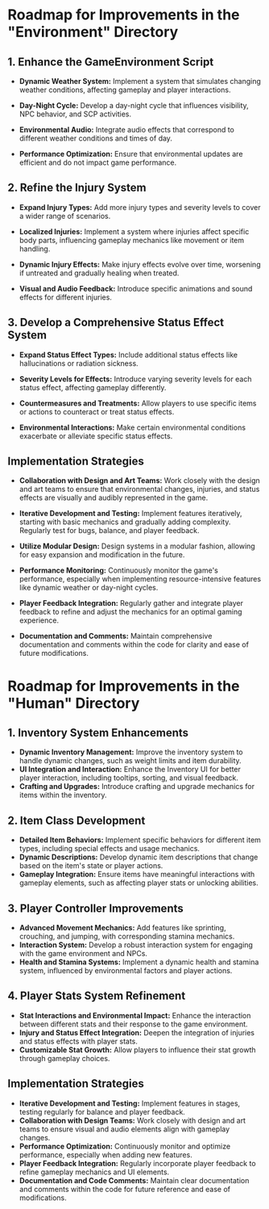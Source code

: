 # Roadmap for Improvements in the "Environment" Directory

## 1. Enhance the GameEnvironment Script

- **Dynamic Weather System:** Implement a system that simulates changing weather conditions, affecting gameplay and player interactions.

- **Day-Night Cycle:** Develop a day-night cycle that influences visibility, NPC behavior, and SCP activities.

- **Environmental Audio:** Integrate audio effects that correspond to different weather conditions and times of day.

- **Performance Optimization:** Ensure that environmental updates are efficient and do not impact game performance.

## 2. Refine the Injury System

- **Expand Injury Types:** Add more injury types and severity levels to cover a wider range of scenarios.

- **Localized Injuries:** Implement a system where injuries affect specific body parts, influencing gameplay mechanics like movement or item handling.

- **Dynamic Injury Effects:** Make injury effects evolve over time, worsening if untreated and gradually healing when treated.

- **Visual and Audio Feedback:** Introduce specific animations and sound effects for different injuries.

## 3. Develop a Comprehensive Status Effect System

- **Expand Status Effect Types:** Include additional status effects like hallucinations or radiation sickness.

- **Severity Levels for Effects:** Introduce varying severity levels for each status effect, affecting gameplay differently.

- **Countermeasures and Treatments:** Allow players to use specific items or actions to counteract or treat status effects.

- **Environmental Interactions:** Make certain environmental conditions exacerbate or alleviate specific status effects.

## Implementation Strategies

- **Collaboration with Design and Art Teams:** Work closely with the design and art teams to ensure that environmental changes, injuries, and status effects are visually and audibly represented in the game.

- **Iterative Development and Testing:** Implement features iteratively, starting with basic mechanics and gradually adding complexity. Regularly test for bugs, balance, and player feedback.

- **Utilize Modular Design:** Design systems in a modular fashion, allowing for easy expansion and modification in the future.

- **Performance Monitoring:** Continuously monitor the game's performance, especially when implementing resource-intensive features like dynamic weather or day-night cycles.

- **Player Feedback Integration:** Regularly gather and integrate player feedback to refine and adjust the mechanics for an optimal gaming experience.

- **Documentation and Comments:** Maintain comprehensive documentation and comments within the code for clarity and ease of future modifications.


# Roadmap for Improvements in the "Human" Directory

## 1. Inventory System Enhancements
- **Dynamic Inventory Management:** Improve the inventory system to handle dynamic changes, such as weight limits and item durability.
- **UI Integration and Interaction:** Enhance the Inventory UI for better player interaction, including tooltips, sorting, and visual feedback.
- **Crafting and Upgrades:** Introduce crafting and upgrade mechanics for items within the inventory.

## 2. Item Class Development
- **Detailed Item Behaviors:** Implement specific behaviors for different item types, including special effects and usage mechanics.
- **Dynamic Descriptions:** Develop dynamic item descriptions that change based on the item's state or player actions.
- **Gameplay Integration:** Ensure items have meaningful interactions with gameplay elements, such as affecting player stats or unlocking abilities.

## 3. Player Controller Improvements
- **Advanced Movement Mechanics:** Add features like sprinting, crouching, and jumping, with corresponding stamina mechanics.
- **Interaction System:** Develop a robust interaction system for engaging with the game environment and NPCs.
- **Health and Stamina Systems:** Implement a dynamic health and stamina system, influenced by environmental factors and player actions.

## 4. Player Stats System Refinement
- **Stat Interactions and Environmental Impact:** Enhance the interaction between different stats and their response to the game environment.
- **Injury and Status Effect Integration:** Deepen the integration of injuries and status effects with player stats.
- **Customizable Stat Growth:** Allow players to influence their stat growth through gameplay choices.

## Implementation Strategies
- **Iterative Development and Testing:** Implement features in stages, testing regularly for balance and player feedback.
- **Collaboration with Design Teams:** Work closely with design and art teams to ensure visual and audio elements align with gameplay changes.
- **Performance Optimization:** Continuously monitor and optimize performance, especially when adding new features.
- **Player Feedback Integration:** Regularly incorporate player feedback to refine gameplay mechanics and UI elements.
- **Documentation and Code Comments:** Maintain clear documentation and comments within the code for future reference and ease of modifications.
